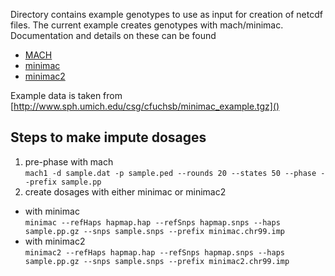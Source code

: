 Directory contains example genotypes to use as input for creation of netcdf files. The current example creates genotypes with mach/minimac. Documentation and details on these can be found 

* [MACH](http://www.sph.umich.edu/csg/abecasis/MACH/index.html)
* [minimac](http://genome.sph.umich.edu/wiki/Minimac)
* [minimac2](http://genome.sph.umich.edu/wiki/Minimac2)

Example data is taken from [http://www.sph.umich.edu/csg/cfuchsb/minimac_example.tgz]()

Steps to make impute dosages
---

1.  pre-phase with mach  
    `mach1 -d sample.dat -p sample.ped --rounds 20 --states 50 --phase --prefix sample.pp`
2.  create dosages with either minimac or minimac2  
  *  with minimac  
     `minimac --refHaps hapmap.hap --refSnps hapmap.snps --haps sample.pp.gz --snps sample.snps --prefix minimac.chr99.imp`  
  *  with minimac2  
    `minimac2 --refHaps hapmap.hap --refSnps hapmap.snps --haps sample.pp.gz --snps sample.snps --prefix minimac2.chr99.imp`  


